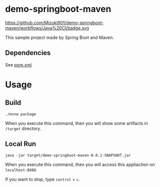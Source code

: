 # demo-springboot-maven

https://github.com/Mizuki901/demo-springboot-maven/workflows/Java%20CI/badge.svg

This sample project made by Spring Boot and Maven. 

## Dependencies

See [pom.xml](/pom.xml)

# Usage

## Build

```
./mvnw package
```

When you execute this command, then you will show some artifacts in `/target` directory.

## Local Run

```
java -jar target/demo-springboot-maven-0.0.1-SNAPSHOT.jar
```

When you execute this command, then you will access this appliaction on `localhost:8080`.

If you want to stop, type `control` + `c`.
